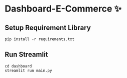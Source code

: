 # Dashboard-E-Commerce ✨

## Setup Requirement Library
```
pip install -r requirements.txt
```

## Run Streamlit
```
cd dashboard
streamlit run main.py
```
